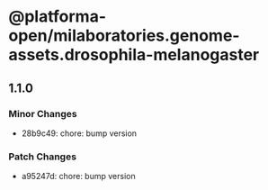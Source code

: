 # @platforma-open/milaboratories.genome-assets.drosophila-melanogaster

## 1.1.0

### Minor Changes

- 28b9c49: chore: bump version

### Patch Changes

- a95247d: chore: bump version
